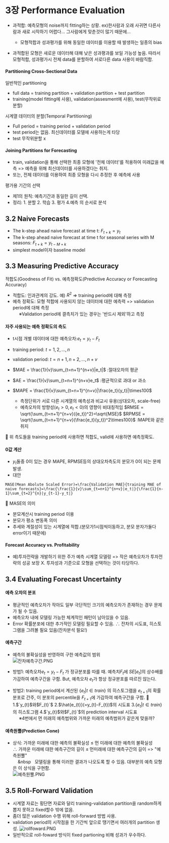 # 3장  Performance Evaluation
- 과적합: 예측모형의 noise까지 fitting하는 상황. ex)한사람과 오래 사귀면 다른사람과 새로 시작하기 어렵다... 그사람에게 맞춘것이 많기 때문에...
  - 모형적합과 성과평가를 위해 동일한 데이터를 이용할 때 발생하는 일종의 bias

- 과적합된 모형은 새로운 데이터해 대해 낮은 성과평과를 보일 가능성 높음. 따라서 모형적합, 성과평가시 전체 data를 분할하여 서로다른 data 사용이 바람직함.

#### Partitioning Cross-Sectional Data
일반적인 partitioning
- full data = training partition + validation partition + test partition
- training(model fitting에 사용), validation(assesment에 사용), test(무작위로 분할)

시계열 데이터의 분할(Temporal Partitioning)
- Full period = training period + validation period
- test period는 없음. 최신데이터를 모델에 사용하는게 타당
- test 무작위분할 x

#### Joining Partitions for Forecasting

- train, validation을 통해 선택한 최종 모형에 '전체 데이터'를 적용하여 미래값을 예측 => 예측을 위해 최신데이터를 사용하겠다는 취지.
- 또는, 전체 데이터를 이용하여 최종 모형을 다시 추정한 후 예측에 사용

평가용 기간의 선택
- 제1의 원칙: 예측기간과 동일한 길이 선택.
- 정리: 1. 분할 2. 학습 3. 평가 4.예측 의 순서로 분석

## 3.2 Naive Forecasts
- The k-step ahead naive forecast at time t: $`F_{t+k} = y_t`$
- The k-step ahead naive forecast at time t for seasonal series with M seasons: $`F_{t+k} = y_{t-M+k}`$
- simplest model이자 baseline model

## 3.3 Measuring Predictive Accuracy
적합도(Goodness of Fit) vs. 예측정확도(Predictive Accuracy or Forecasting Accuracy)  
- 적합도: 인과관계의 강도. 예) $`R^2`$ => training period에 대해 측정  
- 예측 정확도: 모형 적합에 사용되지 않는 데이터에 대한 예측력 => validation period에 대해 측정  
&nbsp;&nbsp;&nbsp;&nbsp;&nbsp;&#8251;Validation period에 결측치가 있는 경우는 '반드시 제외'하고 측정  
#### 자주 사용되는 예측 정확도의 측도
- t시점 개별 데이터에 대한 예측오차:$`e_{t} = y_{t}-F_{t}`$
- training period: $`t=1,2,...,n`$
- validation period: $`t=n+1,n+2,...,n+v`$

- $`MAE = \frac{1}{v}\sum_{t=n+1}^{n+v}|e_t|`$ :절대오차의 평균
- $`AE = \frac{1}{v}\sum_{t=n+1}^{n+v}e_t`$ :평균적으로 과대 or 과소
- $`MAPE = \frac{1}{v}\sum_{t=n+1}^{n+v}|\frac{e_t}{y_t}|\times100`$
  - 측정단위가 서로 다른 시계열의 예측성과 비교시 유용(상대오차, scale-free)
  - 예측오차의 방향성($e_t>0,e_t<0$)의 영향이 비대칭적임
$`RMSE = \sqrt{\sum_{t=n+1}^{n+v}({e_t})^2}=\sqrt{MSE}`$
$`RPMSE = \sqrt{\sum_{t=n+1}^{n+v}(\frac{e_t}{y_t})^2\times100}`$ :MAPE와 같은 취지  

:notebook_with_decorative_cover: 위 측도들을 training period에 사용하면 적합도, valid에 사용하면 예측정확도.  

#### 0값 계산
- $`y_t`$둘중 0이 있는 경우 MAPE, RPMSE등의 상대오차측도의 분모가 0이 되는 문제 발생.
- 대안  

```Math
MASE(Mean Abolute Scaled Error)=\frac{Validation MAE}{training MAE of naive forecasts}=\frac{\frac{1}{v}\sum_{t=n+1}^{n+v}|e_t|}{\frac{1}{n-1}\sum_{t=2}^{n}|y_{t-1}-y_t|}
```
  
:notebook_with_decorative_cover: MASE의 의미  
- 분모계산시 training period 이용
- 분모가 평소 변동폭 의미
- 추세와 계절성이 있는 시계열에 적합.(분모가1시점씩이동하고, 분모 분자가둘다 error이기 때문에)

#### Forecast Accuracy vs. Profitability
- 예)투자전략을 개발하기 위한 주가 예측 시계열 모델링 => 작은 예측오차가 투자전략의 성공 보장 X. 투자성과 기준으로 모형을 선택하는 것이 타당하다.

## 3.4 Evaluating Forecast Uncertainty
#### 예측 오차의 분포
- 평균적인 예측오차가 작아도 일부 극단적인 크기의 예측오차가 존재하는 경우 문제가 될 수 있음.
- 예측오차 내에 모델링 가능한 체계적인 패턴이 남아있을 수 있음.
- Error 확률분포에 대한 추가적인 모델링 필요할 수 있음.
∴ 잔차의 시도표, 히스토그램을 그려볼 필요 있음(잔차분석 필요!)  
#### 예측구간
- 예측의 불확실성을 반영하여 구한 예측값의 범위  
![잔차예측구간.PNG](https://github.com/jjlee6496/one-by-one/blob/main/%EC%8B%9C%EA%B3%84%EC%97%B4%EB%B6%84%EC%84%9D/images/PredictionInterval.PNG?raw=true)

- 방법1: 예측오차$`e_{t} = y_{t}-F_{t}`$ 가 정규분포를 따를 때. 예측치$`F_t`$에 $`SE[e_t]`$의 상수배를 가감하여 예측구간을 구함. But, 예측오차 $`e_t`$가 항상 정규분포를 따르진 않는다.
- 방법2: training period에서 계산된 $`	\{e_t|t\in train \}`$ 의 히스토그램을 $`e_{t+1}`$의 확률분포로 간주, 이 분포의 percentile을 $`F_{t+1}`$에 가감하여 예측구간을 구함.
:notebook_with_decorative_cover: 1.$`y_{t}$와$F_{t}`$ 2.$`\hat{e_{t}}(=y_{t}-F_{t})`$의 시도표 3.$`\{e_t|t\in train \}`$의 히스토그램 4.$`y_{t}$와$F_{t}`$의 prediction interval 시도표  
&nbsp;&nbsp;&nbsp;&nbsp;&nbsp;&#8251;4번에서 먼 미래의 예측범위와 가까운 미래의 예측범위가 같은게 맞을까?  

#### 예측원뿔(Prediction Cone)
- 상식: 가까운 미래에 대한 예측의 불확실성 $`\leq`$ 먼 미래에 대한 예측의 불확실성
&nbsp;&nbsp;&nbsp;&nbsp;&nbsp; ∴ 가까운 미래에 대한 예측구간의 길이 $`\leq`$ 먼미래에 대한 예측구간의 길이 => "예측원뿔"  
&nbsp;&nbsp;&nbsp;&nbsp;&nbsp&nbsp;&nbsp;&nbsp;모델링을 통해 이러한 결과가 나오도록 할 수 있음. 대부분의 예측 모형은 이 상식을 구현함.  
![예측원뿔.PNG](https://github.com/jjlee6496/one-by-one/blob/main/%EC%8B%9C%EA%B3%84%EC%97%B4%EB%B6%84%EC%84%9D/images/PredictionCone.PNG?raw=true)
## 3.5 Roll-Forward Validation
- 시계열 자료는 횡단면 자료와 달리 training-validation partition을 random하게 뽑지 못하고 fixed할수 밖에 없음.
- 좀더 많은 validation 수행 위해 roll-forward 방법 사용.
- validation period의 시작점을 한 기간씩 앞으로 땡기면서 여러개의 partition 생성.
![rollfoward.PNG](https://github.com/jjlee6496/one-by-one/blob/main/%EC%8B%9C%EA%B3%84%EC%97%B4%EB%B6%84%EC%84%9D/images/rollfoward.PNG?raw=true)
- 일반적으로 roll-foward 방식이 fixed partioning 비해 성과가 우수하다.
